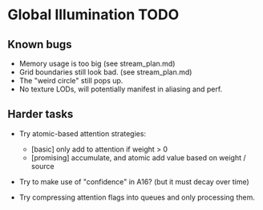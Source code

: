 # Global Illumination TODO

## Known bugs
- Memory usage is too big (see stream_plan.md)
- Grid boundaries still look bad. (see stream_plan.md)
- The "weird circle" still pops up.
- No texture LODs, will potentially manifest in aliasing and perf.

## Harder tasks
* Try atomic-based attention strategies:
  - [basic] only add to attention if weight > 0
  - [promising] accumulate, and atomic add value based on weight / source

* Try to make use of "confidence" in A16? (but it must decay over time)
* Try compressing attention flags into queues and only processing them.
